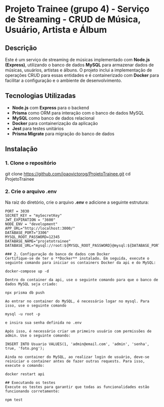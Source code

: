 # Projeto Trainee (grupo 4) - Serviço de Streaming - CRUD de Música, Usuário, Artista e Álbum

## Descrição

Este é um serviço de streaming de músicas implementado com **Node.js (Express)**, utilizando o banco de dados **MySQL** para armazenar dados de músicas, usuários, artistas e álbuns. O projeto inclui a implementação de operações CRUD para essas entidades e é containerizado com **Docker** para facilitar a configuração e o ambiente de desenvolvimento.

## Tecnologias Utilizadas

- **Node.js** com **Express** para o backend
- **Prisma** como ORM para interação com o banco de dados MySQL
- **MySQL** como banco de dados relacional
- **Docker** para containerização da aplicação
- **Jest** para testes unitários
- **Prisma Migrate** para migração do banco de dados

## Instalação

### 1. Clone o repositório

git clone https://github.com/joaovictorog/ProjetoTrainee.git
cd ProjetoTrainee

### 2. Crie o arquivo .env

Na raiz do diretório, crie o arquivo **.env** e adicione a seguinte estrutura:

```env
PORT = 3030
SECRET_KEY = "mySecretKey"
JWT_EXPIRATION = "3600"
NODE_ENV = "development"
APP_URL="http://localhost:3000/"
DATABASE_PORT="3306"
MYSQL_ROOT_PASSWORD=12345
DATABASE_NAME="projetotrainee"
DATABASE_URL="mysql://root:${MYSQL_ROOT_PASSWORD}@mysql:${DATABASE_PORT}/${DATABASE_NAME}"

### 2. Configuração do banco de dados com Docker
Certifique-se de ter o **Docker** instalado. Em seguida, execute o seguinte comando para iniciar os containers Docker da api e do MySQL:

docker-compose up -d

Dentro do container da api, use o seguinte comando para que o banco de dados MySQL seja criado: 

npx prisma db push

Ao entrar no container do MySQL, é necessário logar no mysql. Para isso, use o seguinte comando 

mysql -u root -p 

e insira sua senha definida no .env

Após isso, é necessário criar um primeiro usuário com permissões de admin. Use o seguinte comando:

INSERT INTO Usuario VALUES(1, 'admin@email.com', 'admin', 'senha', true, 'foto.png');

Ainda no container do MySQL, ao realizar login de usuário, deve-se reiniciar o container antes de fazer outras requests. Para isso, execute o comando: 

docker restart api

## Executando os testes
Execute os testes para garantir que todas as funcionalidades estão funcionando corretamente:

npm test